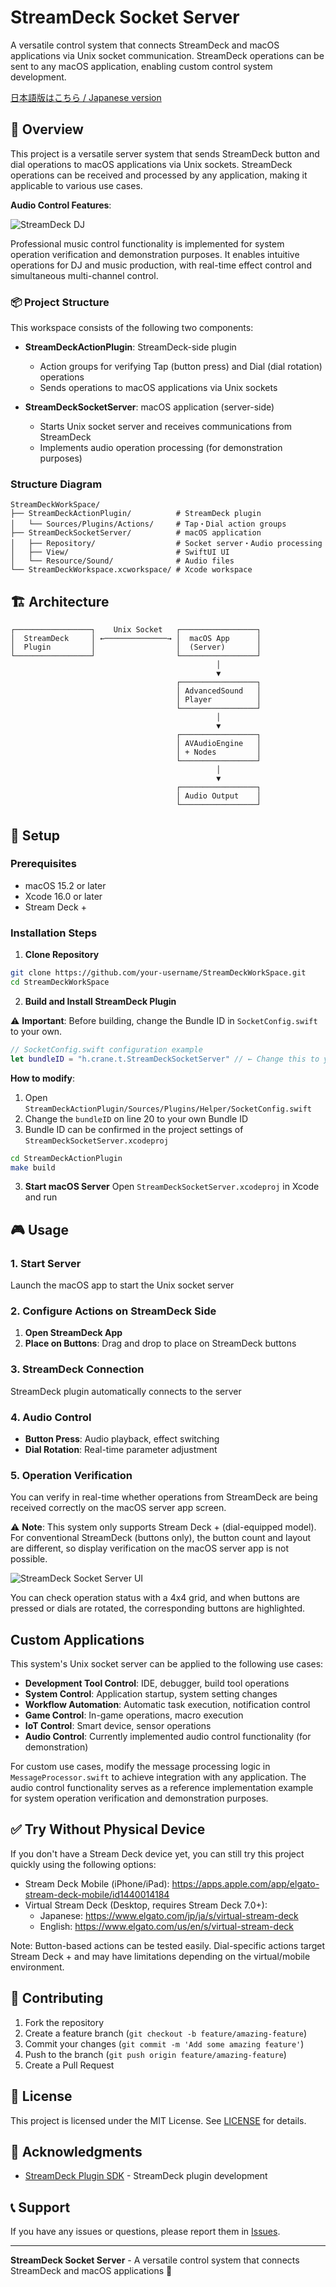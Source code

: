 # StreamDeck Socket Server

A versatile control system that connects StreamDeck and macOS applications via Unix socket communication. StreamDeck operations can be sent to any macOS application, enabling custom control system development.

[日本語版はこちら / Japanese version](README.ja.md)

## 🔌 Overview

This project is a versatile server system that sends StreamDeck button and dial operations to macOS applications via Unix sockets. StreamDeck operations can be received and processed by any application, making it applicable to various use cases.

**Audio Control Features**: 

![StreamDeck DJ](images/st_dj.png)

Professional music control functionality is implemented for system operation verification and demonstration purposes. It enables intuitive operations for DJ and music production, with real-time effect control and simultaneous multi-channel control.

### 📦 Project Structure
This workspace consists of the following two components:

- **StreamDeckActionPlugin**: StreamDeck-side plugin
  - Action groups for verifying Tap (button press) and Dial (dial rotation) operations
  - Sends operations to macOS applications via Unix sockets

- **StreamDeckSocketServer**: macOS application (server-side)
  - Starts Unix socket server and receives communications from StreamDeck
  - Implements audio operation processing (for demonstration purposes)

### Structure Diagram

```
StreamDeckWorkSpace/
├── StreamDeckActionPlugin/          # StreamDeck plugin
│   └── Sources/Plugins/Actions/     # Tap・Dial action groups
├── StreamDeckSocketServer/          # macOS application
│   ├── Repository/                  # Socket server・Audio processing
│   ├── View/                        # SwiftUI UI
│   └── Resource/Sound/              # Audio files
└── StreamDeckWorkspace.xcworkspace/ # Xcode workspace
```

## 🏗️ Architecture

```
┌─────────────────┐    Unix Socket   ┌─────────────────┐
│  StreamDeck     │ ←──────────────→ │  macOS App      │
│  Plugin         │                  │  (Server)       │
└─────────────────┘                  └─────────────────┘
                                              │
                                              ▼
                                     ┌─────────────────┐
                                     │ AdvancedSound   │
                                     │ Player          │
                                     └─────────────────┘
                                              │
                                              ▼
                                     ┌─────────────────┐
                                     │ AVAudioEngine   │
                                     │ + Nodes         │
                                     └─────────────────┘
                                              │
                                              ▼
                                     ┌─────────────────┐
                                     │ Audio Output    │
                                     └─────────────────┘
```

## 🚀 Setup

### Prerequisites
- macOS 15.2 or later
- Xcode 16.0 or later
- Stream Deck +

### Installation Steps

1. **Clone Repository**
```bash
git clone https://github.com/your-username/StreamDeckWorkSpace.git
cd StreamDeckWorkSpace
```

2. **Build and Install StreamDeck Plugin**

⚠️ **Important**: Before building, change the Bundle ID in `SocketConfig.swift` to your own.

```swift
// SocketConfig.swift configuration example
let bundleID = "h.crane.t.StreamDeckSocketServer" // ← Change this to your Bundle ID
```

**How to modify**:
1. Open `StreamDeckActionPlugin/Sources/Plugins/Helper/SocketConfig.swift`
2. Change the `bundleID` on line 20 to your own Bundle ID
3. Bundle ID can be confirmed in the project settings of `StreamDeckSocketServer.xcodeproj`

```bash
cd StreamDeckActionPlugin
make build
```

3. **Start macOS Server**
Open `StreamDeckSocketServer.xcodeproj` in Xcode and run

## 🎮 Usage

### 1. Start Server
Launch the macOS app to start the Unix socket server

### 2. Configure Actions on StreamDeck Side
1. **Open StreamDeck App**
2. **Place on Buttons**: Drag and drop to place on StreamDeck buttons

### 3. StreamDeck Connection
StreamDeck plugin automatically connects to the server

### 4. Audio Control
- **Button Press**: Audio playback, effect switching
- **Dial Rotation**: Real-time parameter adjustment

### 5. Operation Verification
You can verify in real-time whether operations from StreamDeck are being received correctly on the macOS server app screen.

⚠️ **Note**: This system only supports Stream Deck + (dial-equipped model). For conventional StreamDeck (buttons only), the button count and layout are different, so display verification on the macOS server app is not possible.

![StreamDeck Socket Server UI](images/socket_serve_ui.png)

You can check operation status with a 4x4 grid, and when buttons are pressed or dials are rotated, the corresponding buttons are highlighted.

## Custom Applications

This system's Unix socket server can be applied to the following use cases:

- **Development Tool Control**: IDE, debugger, build tool operations
- **System Control**: Application startup, system setting changes
- **Workflow Automation**: Automatic task execution, notification control
- **Game Control**: In-game operations, macro execution
- **IoT Control**: Smart device, sensor operations
- **Audio Control**: Currently implemented audio control functionality (for demonstration)

For custom use cases, modify the message processing logic in `MessageProcessor.swift` to achieve integration with any application. The audio control functionality serves as a reference implementation example for system operation verification and demonstration purposes.

## ✅ Try Without Physical Device

If you don't have a Stream Deck device yet, you can still try this project quickly using the following options:

- Stream Deck Mobile (iPhone/iPad): https://apps.apple.com/app/elgato-stream-deck-mobile/id1440014184
- Virtual Stream Deck (Desktop, requires Stream Deck 7.0+):
  - Japanese: https://www.elgato.com/jp/ja/s/virtual-stream-deck
  - English: https://www.elgato.com/us/en/s/virtual-stream-deck

Note: Button-based actions can be tested easily. Dial-specific actions target Stream Deck + and may have limitations depending on the virtual/mobile environment.

## 🤝 Contributing

1. Fork the repository
2. Create a feature branch (`git checkout -b feature/amazing-feature`)
3. Commit your changes (`git commit -m 'Add some amazing feature'`)
4. Push to the branch (`git push origin feature/amazing-feature`)
5. Create a Pull Request

## 📝 License

This project is licensed under the MIT License. See [LICENSE](https://opensource.org/licenses/MIT) for details.

## 🙏 Acknowledgments

- [StreamDeck Plugin SDK](https://github.com/emorydunn/StreamDeckPlugin) - StreamDeck plugin development

## 📞 Support

If you have any issues or questions, please report them in [Issues](https://github.com/your-username/StreamDeckWorkSpace/issues).

---

**StreamDeck Socket Server** - A versatile control system that connects StreamDeck and macOS applications 🔌

